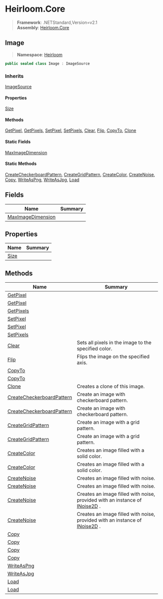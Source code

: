 # Heirloom.Core

> **Framework**: .NETStandard,Version=v2.1  
> **Assembly**: [Heirloom.Core][0]  

## Image

> **Namespace**: [Heirloom][0]  

```cs
public sealed class Image : ImageSource
```

### Inherits

[ImageSource][1]

#### Properties

[Size][2]

#### Methods

[GetPixel][3], [GetPixels][4], [SetPixel][5], [SetPixels][6], [Clear][7], [Flip][8], [CopyTo][9], [Clone][10]

#### Static Fields

[MaxImageDimension][11]

#### Static Methods

[CreateCheckerboardPattern][12], [CreateGridPattern][13], [CreateColor][14], [CreateNoise][15], [Copy][16], [WriteAsPng][17], [WriteAsJpg][18], [Load][19]

## Fields

| Name                    | Summary |
|-------------------------|---------|
| [MaxImageDimension][11] |         |

## Properties

| Name      | Summary |
|-----------|---------|
| [Size][2] |         |

## Methods

| Name                            | Summary                                                                           |
|---------------------------------|-----------------------------------------------------------------------------------|
| [GetPixel][3]                   |                                                                                   |
| [GetPixel][3]                   |                                                                                   |
| [GetPixels][4]                  |                                                                                   |
| [SetPixel][5]                   |                                                                                   |
| [SetPixel][5]                   |                                                                                   |
| [SetPixels][6]                  |                                                                                   |
| [Clear][7]                      | Sets all pixels in the image to the specified color.                              |
| [Flip][8]                       | Flips the image on the specified axis.                                            |
| [CopyTo][9]                     |                                                                                   |
| [CopyTo][9]                     |                                                                                   |
| [Clone][10]                     | Creates a clone of this image.                                                    |
| [CreateCheckerboardPattern][12] | Create an image with checkerboard pattern.                                        |
| [CreateCheckerboardPattern][12] | Create an image with checkerboard pattern.                                        |
| [CreateGridPattern][13]         | Create an image with a grid pattern.                                              |
| [CreateGridPattern][13]         | Create an image with a grid pattern.                                              |
| [CreateColor][14]               | Creates an image filled with a solid color.                                       |
| [CreateColor][14]               | Creates an image filled with a solid color.                                       |
| [CreateNoise][15]               | Creates an image filled with noise.                                               |
| [CreateNoise][15]               | Creates an image filled with noise.                                               |
| [CreateNoise][15]               | Creates an image filled with noise, provided with an instance of [INoise2D][20] . |
| [CreateNoise][15]               | Creates an image filled with noise, provided with an instance of [INoise2D][20] . |
| [Copy][16]                      |                                                                                   |
| [Copy][16]                      |                                                                                   |
| [Copy][16]                      |                                                                                   |
| [Copy][16]                      |                                                                                   |
| [WriteAsPng][17]                |                                                                                   |
| [WriteAsJpg][18]                |                                                                                   |
| [Load][19]                      |                                                                                   |
| [Load][19]                      |                                                                                   |

[0]: ../../Heirloom.Core.md
[1]: ImageSource.md
[2]: Image/Size.md
[3]: Image/GetPixel.md
[4]: Image/GetPixels.md
[5]: Image/SetPixel.md
[6]: Image/SetPixels.md
[7]: Image/Clear.md
[8]: Image/Flip.md
[9]: Image/CopyTo.md
[10]: Image/Clone.md
[11]: Image/MaxImageDimension.md
[12]: Image/CreateCheckerboardPattern.md
[13]: Image/CreateGridPattern.md
[14]: Image/CreateColor.md
[15]: Image/CreateNoise.md
[16]: Image/Copy.md
[17]: Image/WriteAsPng.md
[18]: Image/WriteAsJpg.md
[19]: Image/Load.md
[20]: INoise2D.md
